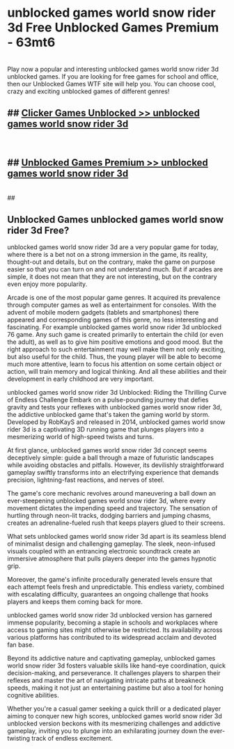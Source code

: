 # unblocked games world snow rider 3d  Free Unblocked Games Premium - 63mt6 <br>
<br>
Play now a popular and interesting unblocked games world snow rider 3d unblocked games. If you are looking for free games for school and office, then our Unblocked Games WTF site will help you. You can choose cool, crazy and exciting unblocked games of different genres!


## ##  [Clicker Games Unblocked >> unblocked games world snow rider 3d](http://freeplayer.one?title=unblocked_games_world_snow_rider_3d&ref=UGames)
  <br>

##  ## [Unblocked Games Premium >> unblocked games world snow rider 3d](http://freeplayer.one?title=unblocked_games_world_snow_rider_3d&ref=UGames)
  <br>
  ##



## Unblocked Games unblocked games world snow rider 3d Free?

unblocked games world snow rider 3d are a very popular game for today, where there is a bet not on a strong immersion in the game, its reality, thought-out and details, but on the contrary, make the game on purpose easier so that you can turn on and not understand much. But if arcades are simple, it does not mean that they are not interesting, but on the contrary even enjoy more popularity.

Arcade is one of the most popular game genres. It acquired its prevalence through computer games as well as entertainment for consoles. With the advent of mobile modern gadgets (tablets and smartphones) there appeared and corresponding games of this genre, no less interesting and fascinating. For example unblocked games world snow rider 3d unblocked 76 game. Any such game is created primarily to entertain the child (or even the adult), as well as to give him positive emotions and good mood. But the right approach to such entertainment may well make them not only exciting, but also useful for the child. Thus, the young player will be able to become much more attentive, learn to focus his attention on some certain object or action, will train memory and logical thinking. And all these abilities and their development in early childhood are very important.

unblocked games world snow rider 3d Unblocked: Riding the Thrilling Curve of Endless Challenge
Embark on a pulse-pounding journey that defies gravity and tests your reflexes with unblocked games world snow rider 3d, the addictive unblocked game that's taken the gaming world by storm. Developed by RobKayS and released in 2014, unblocked games world snow rider 3d is a captivating 3D running game that plunges players into a mesmerizing world of high-speed twists and turns.

At first glance, unblocked games world snow rider 3d concept seems deceptively simple: guide a ball through a maze of futuristic landscapes while avoiding obstacles and pitfalls. However, its devilishly straightforward gameplay swiftly transforms into an electrifying experience that demands precision, lightning-fast reactions, and nerves of steel.

The game's core mechanic revolves around maneuvering a ball down an ever-steepening unblocked games world snow rider 3d, where every movement dictates the impending speed and trajectory. The sensation of hurtling through neon-lit tracks, dodging barriers and jumping chasms, creates an adrenaline-fueled rush that keeps players glued to their screens.

What sets unblocked games world snow rider 3d apart is its seamless blend of minimalist design and challenging gameplay. The sleek, neon-infused visuals coupled with an entrancing electronic soundtrack create an immersive atmosphere that pulls players deeper into the games hypnotic grip.

Moreover, the game's infinite procedurally generated levels ensure that each attempt feels fresh and unpredictable. This endless variety, combined with escalating difficulty, guarantees an ongoing challenge that hooks players and keeps them coming back for more.

unblocked games world snow rider 3d unblocked version has garnered immense popularity, becoming a staple in schools and workplaces where access to gaming sites might otherwise be restricted. Its availability across various platforms has contributed to its widespread acclaim and devoted fan base.

Beyond its addictive nature and captivating gameplay, unblocked games world snow rider 3d fosters valuable skills like hand-eye coordination, quick decision-making, and perseverance. It challenges players to sharpen their reflexes and master the art of navigating intricate paths at breakneck speeds, making it not just an entertaining pastime but also a tool for honing cognitive abilities.

Whether you're a casual gamer seeking a quick thrill or a dedicated player aiming to conquer new high scores, unblocked games world snow rider 3d unblocked version beckons with its mesmerizing challenges and addictive gameplay, inviting you to plunge into an exhilarating journey down the ever-twisting track of endless excitement.